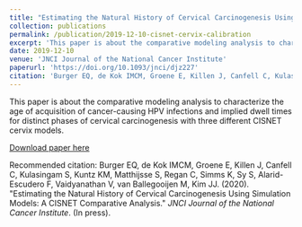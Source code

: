 ```yaml
---
title: "Estimating the Natural History of Cervical Carcinogenesis Using Simulation Models: A CISNET Comparative Analysis"
collection: publications
permalink: /publication/2019-12-10-cisnet-cervix-calibration
excerpt: 'This paper is about the comparative modeling analysis to characterize the age of acquisition of cancer-causing HPV infections and implied dwell times for distinct phases of cervical carcinogenesis with three different CISNET cervix models.'
date: 2019-12-10
venue: 'JNCI Journal of the National Cancer Institute'
paperurl: 'https://doi.org/10.1093/jnci/djz227'
citation: 'Burger EQ, de Kok IMCM, Groene E, Killen J, Canfell C, Kulasingam S, Kuntz KM, Matthijsse S, Regan C, Simms K, Sy S, Alarid-Escudero F,  Vaidyanathan V, van Ballegooijen M, Kim JJ. (2020). &quot;Estimating the Natural History of Cervical Carcinogenesis Using Simulation Models: A CISNET Comparative Analysis.&quot; <i>JNCI Journal of the National Cancer Institute</i>. 1(2).'
---
```

This paper is about the comparative modeling analysis to characterize the age of acquisition of cancer-causing HPV infections and implied dwell times for distinct phases of cervical carcinogenesis with three different CISNET cervix models.

[Download paper here](https://doi.org/10.1093/jnci/djz227)

Recommended citation: Burger EQ, de Kok IMCM, Groene E, Killen J, Canfell C, Kulasingam S, Kuntz KM, Matthijsse S, Regan C, Simms K, Sy S, Alarid-Escudero F,  Vaidyanathan V, van Ballegooijen M, Kim JJ. (2020). "Estimating the Natural History of Cervical Carcinogenesis Using Simulation Models: A CISNET Comparative Analysis." <i>JNCI Journal of the National Cancer Institute</i>. (In press).